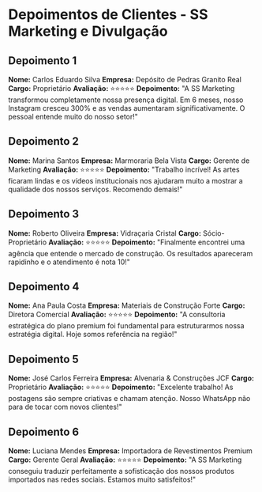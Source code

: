 # Depoimentos de Clientes - SS Marketing e Divulgação

## Depoimento 1
**Nome:** Carlos Eduardo Silva
**Empresa:** Depósito de Pedras Granito Real
**Cargo:** Proprietário
**Avaliação:** ⭐⭐⭐⭐⭐
**Depoimento:** "A SS Marketing transformou completamente nossa presença digital. Em 6 meses, nosso Instagram cresceu 300% e as vendas aumentaram significativamente. O pessoal entende muito do nosso setor!"

## Depoimento 2
**Nome:** Marina Santos
**Empresa:** Marmoraria Bela Vista
**Cargo:** Gerente de Marketing
**Avaliação:** ⭐⭐⭐⭐⭐
**Depoimento:** "Trabalho incrível! As artes ficaram lindas e os vídeos institucionais nos ajudaram muito a mostrar a qualidade dos nossos serviços. Recomendo demais!"

## Depoimento 3
**Nome:** Roberto Oliveira
**Empresa:** Vidraçaria Cristal
**Cargo:** Sócio-Proprietário
**Avaliação:** ⭐⭐⭐⭐⭐
**Depoimento:** "Finalmente encontrei uma agência que entende o mercado de construção. Os resultados apareceram rapidinho e o atendimento é nota 10!"

## Depoimento 4
**Nome:** Ana Paula Costa
**Empresa:** Materiais de Construção Forte
**Cargo:** Diretora Comercial
**Avaliação:** ⭐⭐⭐⭐⭐
**Depoimento:** "A consultoria estratégica do plano premium foi fundamental para estruturarmos nossa estratégia digital. Hoje somos referência na região!"

## Depoimento 5
**Nome:** José Carlos Ferreira
**Empresa:** Alvenaria & Construções JCF
**Cargo:** Proprietário
**Avaliação:** ⭐⭐⭐⭐⭐
**Depoimento:** "Excelente trabalho! As postagens são sempre criativas e chamam atenção. Nosso WhatsApp não para de tocar com novos clientes!"

## Depoimento 6
**Nome:** Luciana Mendes
**Empresa:** Importadora de Revestimentos Premium
**Cargo:** Gerente Geral
**Avaliação:** ⭐⭐⭐⭐⭐
**Depoimento:** "A SS Marketing conseguiu traduzir perfeitamente a sofisticação dos nossos produtos importados nas redes sociais. Estamos muito satisfeitos!"

